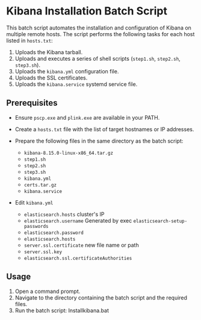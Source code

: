 # Kibana Installation Batch Script

This batch script automates the installation and configuration of Kibana on multiple remote hosts. The script performs the following tasks for each host listed in `hosts.txt`:

1. Uploads the Kibana tarball.
2. Uploads and executes a series of shell scripts (`step1.sh`, `step2.sh`, `step3.sh`).
3. Uploads the `kibana.yml` configuration file.
4. Uploads the SSL certificates.
5. Uploads the `kibana.service` systemd service file.

## Prerequisites

- Ensure `pscp.exe` and `plink.exe` are available in your PATH.
- Create a `hosts.txt` file with the list of target hostnames or IP addresses.
- Prepare the following files in the same directory as the batch script:
  - `kibana-8.15.0-linux-x86_64.tar.gz`
  - `step1.sh`
  - `step2.sh`
  - `step3.sh`
  - `kibana.yml`
  - `certs.tar.gz`
  - `kibana.service`

- Edit `kibana.yml`
  - `elasticsearch.hosts` cluster's IP
  - `elasticsearch.username` Generated by exec `elasticsearch-setup-passwords`
  - `elasticsearch.password`
  - `elasticsearch.hosts`
  - `server.ssl.certificate` new file name or path
  - `server.ssl.key`
  - `elasticsearch.ssl.certificateAuthorities`


## Usage

1. Open a command prompt.
2. Navigate to the directory containing the batch script and the required files.
3. Run the batch script:
   Installkibana.bat